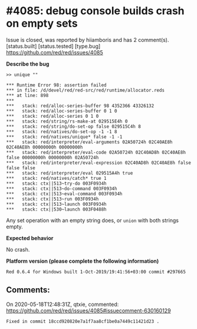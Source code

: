 
#4085: debug console builds crash on empty sets
================================================================================
Issue is closed, was reported by hiiamboris and has 2 comment(s).
[status.built] [status.tested] [type.bug]
<https://github.com/red/red/issues/4085>

**Describe the bug**
```
>> unique ""                                                                                            
                                                                                                        
*** Runtime Error 98: assertion failed                                                                  
*** in file: /d/devel/red/red-src/red/runtime/allocator.reds                                            
*** at line: 898                                                                                        
***                                                                                                     
***   stack: red/alloc-series-buffer 98 4352366 43326132                                                
***   stack: red/alloc-series-buffer 0 1 0                                                              
***   stack: red/alloc-series 0 1 0                                                                     
***   stack: red/string/rs-make-at 029515E4h 0                                                          
***   stack: red/string/do-set-op false 029515C4h 8                                                     
***   stack: red/natives/do-set-op -1 -1 8                                                              
***   stack: red/natives/unique* false -1 -1                                                            
***   stack: red/interpreter/eval-arguments 02A50724h 02C40AE8h 02C40AE8h 00000000h 00000000h           
***   stack: red/interpreter/eval-code 02A50724h 02C40AD8h 02C40AE8h false 00000000h 00000000h 02A50724h
***   stack: red/interpreter/eval-expression 02C40AD8h 02C40AE8h false false false                      
***   stack: red/interpreter/eval 029515A4h true                                                        
***   stack: red/natives/catch* true 1                                                                  
***   stack: ctx||513~try-do 003F0934h                                                                  
***   stack: ctx||513~do-command 003F0934h                                                              
***   stack: ctx||513~eval-command 003F0934h                                                            
***   stack: ctx||513~run 003F0934h                                                                     
***   stack: ctx||513~launch 003F0934h                                                                  
***   stack: ctx||530~launch 003F0488h                                                                  
```
Any set operation with an empty string does, or `union` with both strings empty.

**Expected behavior**

No crash.

**Platform version (please complete the following information)**
```
Red 0.6.4 for Windows built 1-Oct-2019/19:41:56+03:00 commit #297665
```



Comments:
--------------------------------------------------------------------------------

On 2020-05-18T12:48:31Z, qtxie, commented:
<https://github.com/red/red/issues/4085#issuecomment-630160129>

    Fixed in commit 18ccd920820e7a1f7aa8cf1be0a7449c11421d23 .

